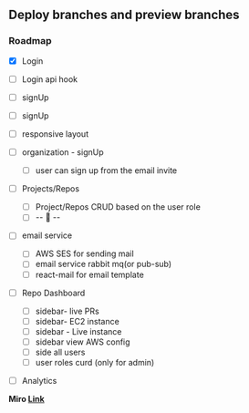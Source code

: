 ## Deploy branches and preview branches

### Roadmap

- [x] Login
- [ ] Login api hook
- [ ] signUp
- [ ] signUp
- [ ] responsive layout
- [ ] organization - signUp
  - [ ] user can sign up from the email invite
- [ ] Projects/Repos

  - [ ] Project/Repos CRUD based on the user role
  - [ ] -- 🤷 --

- [ ] email service

  - [ ] AWS SES for sending mail
  - [ ] email service rabbit mq(or pub-sub)
  - [ ] react-mail for email template

- [ ] Repo Dashboard

  - [ ] sidebar- live PRs
  - [ ] sidebar- EC2 instance
  - [ ] sidebar - Live instance
  - [ ] sidebar view AWS config
  - [ ] side all users
  - [ ] user roles curd (only for admin)

- [ ] Analytics

**Miro [Link](https://miro.com/app/board/uXjVMLHijZw=/?share_link_id=947536122154)**
